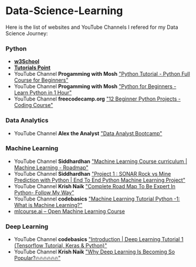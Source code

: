 # Data-Science-Learning
Here is the list of websites and YouTube Channels I refered for my Data Science Journey:
### Python
- [**w3School**](https://www.w3schools.com/python/)
- [**Tutorials Point**](https://www.tutorialspoint.com/python/python_data_types.htm)
- YouTube Channel **Progamming with Mosh** ["Python Tutorial - Python Full Course for Beginners"](https://www.youtube.com/watch?v=_uQrJ0TkZlc)
- YouTube Channel **Progamming with Mosh** ["Python for Beginners - Learn Python in 1 Hour"](https://www.youtube.com/watch?v=kqtD5dpn9C8)
- YouTube Channel **freecodecamp.org** ["12 Beginner Python Projects - Coding Course"](https://www.youtube.com/watch?v=8ext9G7xspg)
### Data Analytics
- YouTube Channel **Alex the Analyst** ["Data Analyst Bootcamp"](https://www.youtube.com/watch?v=rGx1QNdYzvs&list=PLUaB-1hjhk8FE_XZ87vPPSfHqb6OcM0cF)
### Machine Learning
- YouTube Channel **Siddhardhan** ["Machine Learning Course curriculum | Machine Learning - Roadmap"](https://www.youtube.com/watch?v=bY__YW-xknU&list=PLfFghEzKVmjsNtIRwErklMAN8nJmebB0I)
- YouTube Channel **Siddhardhan** ["Project 1 : SONAR Rock vs Mine Prediction with Python | End To End Python Machine Learning Project"](https://www.youtube.com/watch?v=fiz1ORTBGpY&list=PLfFghEzKVmjvuSA67LszN1dZ-Dd_pkus6)
- YouTube Channel **Krish Naik** ["Complete Road Map To Be Expert In Python- Follow My Way"](https://www.youtube.com/watch?v=bPrmA1SEN2k&list=PLZoTAELRMXVPBTrWtJkn3wWQxZkmTXGwe&index=1)
- YouTube Channel **codebasics** ["Machine Learning Tutorial Python -1: What is Machine Learning?"](https://www.youtube.com/watch?v=gmvvaobm7eQ&list=PLeo1K3hjS3uvCeTYTeyfe0-rN5r8zn9rw)
- [mlcourse.ai – Open Machine Learning Course](https://mlcourse.ai/book/index.html)
### Deep Learning
- YouTube Channel **codebasics** ["Introduction | Deep Learning Tutorial 1 (Tensorflow Tutorial, Keras & Python)"](https://www.youtube.com/watch?v=Mubj_fqiAv8&list=PLeo1K3hjS3uu7CxAacxVndI4bE_o3BDtO)
- YouTube Channel **Krish Naik** ["Why Deep Learning Is Becoming So Popular?🔥🔥🔥🔥🔥🔥"](https://www.youtube.com/watch?v=YFNKnUhm_-s&list=PLZoTAELRMXVPGU70ZGsckrMdr0FteeRUi)

